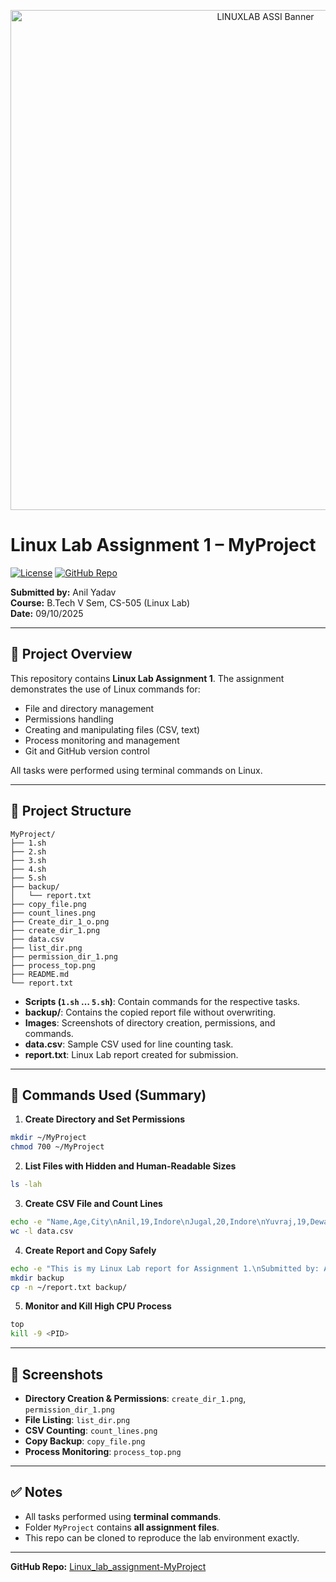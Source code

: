 <p align="center">
  <img src="ll_banner.png" alt="LINUXLAB ASSI Banner" width="800">
</p>

# Linux Lab Assignment 1 – MyProject

[![License](https://img.shields.io/badge/License-MIT-red)](https://github.com/AnilYadav17/Linux_lab_assignment-MyProject)
[![GitHub Repo](https://img.shields.io/badge/GitHub-Repository-blue)](https://github.com/AnilYadav17/Linux_lab_assignment-MyProject)

**Submitted by:** Anil Yadav  
**Course:** B.Tech V Sem, CS-505 (Linux Lab)  
**Date:** 09/10/2025

---

## 📝 Project Overview
This repository contains **Linux Lab Assignment 1**. The assignment demonstrates the use of Linux commands for:

- File and directory management  
- Permissions handling  
- Creating and manipulating files (CSV, text)  
- Process monitoring and management  
- Git and GitHub version control  

All tasks were performed using terminal commands on Linux.

---

## 📂 Project Structure

```
MyProject/
├── 1.sh
├── 2.sh
├── 3.sh
├── 4.sh
├── 5.sh
├── backup/
│   └── report.txt
├── copy_file.png
├── count_lines.png
├── Create_dir_1_o.png
├── create_dir_1.png
├── data.csv
├── list_dir.png
├── permission_dir_1.png
├── process_top.png
├── README.md
└── report.txt
```

- **Scripts (`1.sh` … `5.sh`)**: Contain commands for the respective tasks.  
- **backup/**: Contains the copied report file without overwriting.  
- **Images**: Screenshots of directory creation, permissions, and commands.  
- **data.csv**: Sample CSV used for line counting task.  
- **report.txt**: Linux Lab report created for submission.

---

## 🚀 Commands Used (Summary)

1. **Create Directory and Set Permissions**
```bash
mkdir ~/MyProject
chmod 700 ~/MyProject
```

2. **List Files with Hidden and Human-Readable Sizes**
```bash
ls -lah
```

3. **Create CSV File and Count Lines**
```bash
echo -e "Name,Age,City\nAnil,19,Indore\nJugal,20,Indore\nYuvraj,19,Dewas" > data.csv
wc -l data.csv
```

4. **Create Report and Copy Safely**
```bash
echo -e "This is my Linux Lab report for Assignment 1.\nSubmitted by: Anil Yadav" > ~/report.txt
mkdir backup
cp -n ~/report.txt backup/
```

5. **Monitor and Kill High CPU Process**
```bash
top
kill -9 <PID>
```

---

## 📸 Screenshots

- **Directory Creation & Permissions**: `create_dir_1.png`, `permission_dir_1.png`  
- **File Listing**: `list_dir.png`  
- **CSV Counting**: `count_lines.png`  
- **Copy Backup**: `copy_file.png`  
- **Process Monitoring**: `process_top.png`

---

## ✅ Notes

- All tasks performed using **terminal commands**.  
- Folder `MyProject` contains **all assignment files**.  
- This repo can be cloned to reproduce the lab environment exactly.

---

**GitHub Repo:** [Linux_lab_assignment-MyProject](https://github.com/AnilYadav17/Linux_lab_assignment-MyProject)

